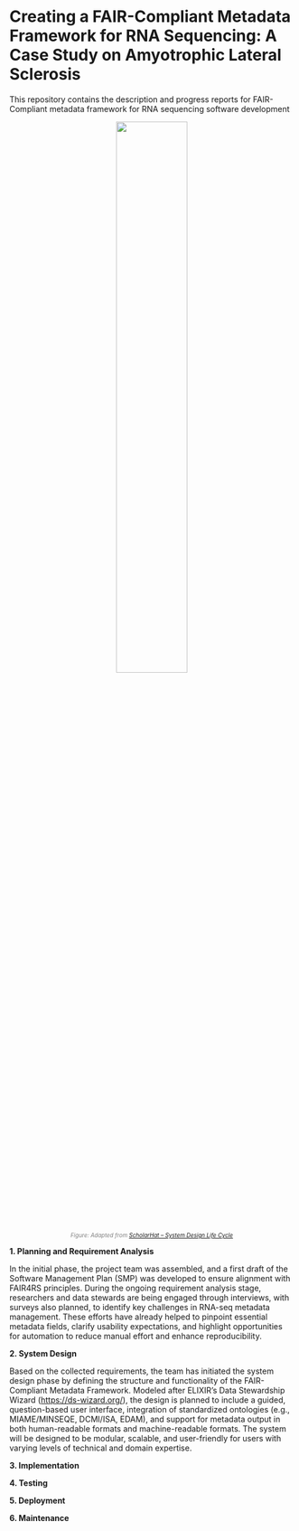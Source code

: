# Creating a FAIR-Compliant Metadata Framework for RNA Sequencing: A Case Study on Amyotrophic Lateral Sclerosis

This repository contains the description and progress reports for FAIR-Compliant metadata framework for RNA sequencing software development

<p align="center">
  <img src="https://github.com/user-attachments/assets/6c93af13-6b66-43a3-bdbb-5687dc207ae1" width="50%">
</p>
<p align="center">
  <span style="font-size: 10px; color: grey;">
    <em>Figure: Adapted from <a href="https://www.scholarhat.com/tutorial/systemdesign/system-design-life-cycle" target="_blank">ScholarHat – System Design Life Cycle</a></em>
  </span>
</p>

**1. Planning and Requirement Analysis**

In the initial phase, the project team was assembled, and a first draft of the Software Management Plan (SMP) was developed to ensure alignment with FAIR4RS principles. 
During the ongoing requirement analysis stage, researchers and data stewards are being engaged through interviews, with surveys also planned, to identify key challenges in 
RNA-seq metadata management. These efforts have already helped to pinpoint essential metadata fields, clarify usability expectations, and highlight opportunities for 
automation to reduce manual effort and enhance reproducibility.

**2. System Design**

Based on the collected requirements, the team has initiated the system design phase by defining the structure and functionality of the FAIR-Compliant Metadata Framework. 
Modeled after ELIXIR’s Data Stewardship Wizard (https://ds-wizard.org/), the design is planned to include a guided, question-based user interface, integration of standardized 
ontologies (e.g., MIAME/MINSEQE, DCMI/ISA, EDAM), and support for metadata output in both human-readable formats and machine-readable formats. The system will be designed 
to be modular, scalable, and user-friendly for users with varying levels of technical and domain expertise.

**3. Implementation**

**4. Testing**

**5. Deployment**

**6. Maintenance**
